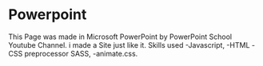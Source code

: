# Powerpoint

This Page was made in Microsoft PowerPoint by PowerPoint School Youtube Channel. i made a Site just like it.
Skills used
-Javascript,
-HTML
-CSS preprocessor SASS,
-animate.css.
